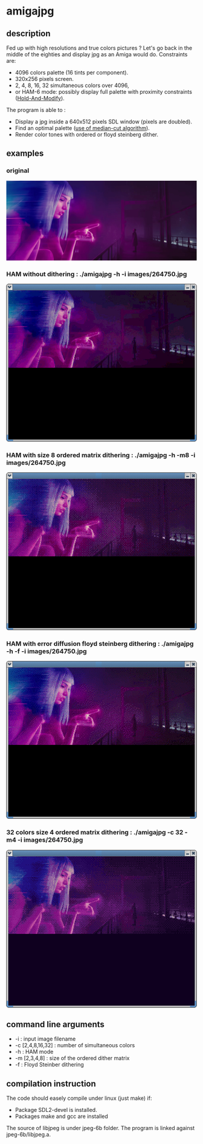 # amigajpg
## description
Fed up with high resolutions and true colors pictures ?
Let's go back in the middle of the eighties and display jpg as an Amiga would do.
Constraints are:
* 4096 colors palette (16 tints per component).
* 320x256 pixels screen.
* 2, 4, 8, 16, 32 simultaneous colors over 4096,
* or HAM-6 mode: possibly display full palette with proximity constraints ([Hold-And-Modify](https://en.wikipedia.org/wiki/Hold-And-Modify)).

The program is able to :
* Display a jpg inside a 640x512 pixels SDL window (pixels are doubled).
* Find an optimal palette ([use of median-cut algorithm](https://en.wikipedia.org/wiki/Median_cut)).
* Render color tones with ordered or floyd steinberg dither.

## examples

### original
![Original](/images/original.jpg)

### HAM without dithering : ./amigajpg -h -i images/264750.jpg 
![HAM without dithering](/images/ham-no-dither.jpg)

### HAM with size 8 ordered matrix dithering : ./amigajpg -h -m8 -i images/264750.jpg
![HAM ordered dithering](/images/ham-dither-8.jpg)

### HAM with error diffusion floyd steinberg dithering : ./amigajpg -h -f -i images/264750.jpg
![HAM fs dithering](/images/ham-dither-floyd.jpg)

### 32 colors size 4 ordered matrix dithering : ./amigajpg -c 32 -m4 -i images/264750.jpg
![32 colors ordered dithering](/images/32-colors-4.jpg)

## command line arguments
* -i : input image filename
* -c [2,4,8,16,32] : number of simultaneous colors
* -h : HAM mode
* -m [2,3,4,8] : size of the ordered dither matrix
* -f : Floyd Steinber dithering

## compilation instruction
The code should easely compile under linux (just make) if:
* Package SDL2-devel is installed.
* Packages make and gcc are installed

The source of libjpeg is under jpeg-6b folder. The program is linked against jpeg-6b/libjpeg.a.
